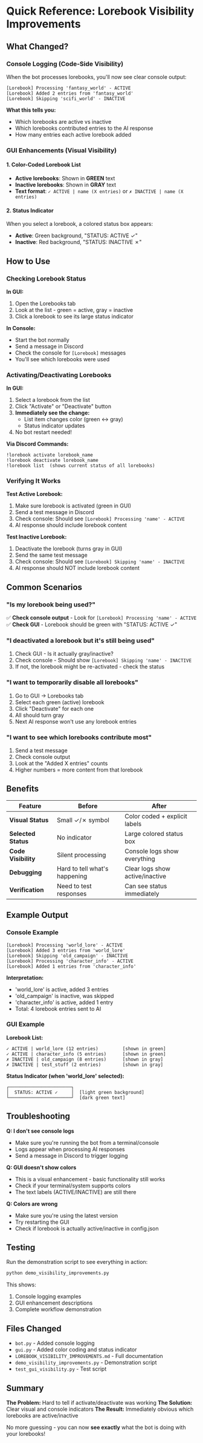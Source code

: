 # Quick Reference: Lorebook Visibility Improvements

## What Changed?

### Console Logging (Code-Side Visibility)
When the bot processes lorebooks, you'll now see clear console output:

```
[Lorebook] Processing 'fantasy_world' - ACTIVE
[Lorebook] Added 2 entries from 'fantasy_world'
[Lorebook] Skipping 'scifi_world' - INACTIVE
```

**What this tells you:**
- Which lorebooks are active vs inactive
- Which lorebooks contributed entries to the AI response
- How many entries each active lorebook added

### GUI Enhancements (Visual Visibility)

#### 1. Color-Coded Lorebook List
- **Active lorebooks**: Shown in **GREEN** text
- **Inactive lorebooks**: Shown in **GRAY** text
- **Text format**: `✓ ACTIVE | name (X entries)` or `✗ INACTIVE | name (X entries)`

#### 2. Status Indicator
When you select a lorebook, a colored status box appears:

- **Active**: Green background, "STATUS: ACTIVE ✓"
- **Inactive**: Red background, "STATUS: INACTIVE ✗"

## How to Use

### Checking Lorebook Status

**In GUI:**
1. Open the Lorebooks tab
2. Look at the list - green = active, gray = inactive
3. Click a lorebook to see its large status indicator

**In Console:**
- Start the bot normally
- Send a message in Discord
- Check the console for `[Lorebook]` messages
- You'll see which lorebooks were used

### Activating/Deactivating Lorebooks

**In GUI:**
1. Select a lorebook from the list
2. Click "Activate" or "Deactivate" button
3. **Immediately see the change:**
   - List item changes color (green ↔ gray)
   - Status indicator updates
4. No bot restart needed!

**Via Discord Commands:**
```
!lorebook activate lorebook_name
!lorebook deactivate lorebook_name
!lorebook list  (shows current status of all lorebooks)
```

### Verifying It Works

**Test Active Lorebook:**
1. Make sure lorebook is activated (green in GUI)
2. Send a test message in Discord
3. Check console: Should see `[Lorebook] Processing 'name' - ACTIVE`
4. AI response should include lorebook content

**Test Inactive Lorebook:**
1. Deactivate the lorebook (turns gray in GUI)
2. Send the same test message
3. Check console: Should see `[Lorebook] Skipping 'name' - INACTIVE`
4. AI response should NOT include lorebook content

## Common Scenarios

### "Is my lorebook being used?"
✅ **Check console output** - Look for `[Lorebook] Processing 'name' - ACTIVE`
✅ **Check GUI** - Lorebook should be green with "STATUS: ACTIVE ✓"

### "I deactivated a lorebook but it's still being used"
1. Check GUI - Is it actually gray/inactive?
2. Check console - Should show `[Lorebook] Skipping 'name' - INACTIVE`
3. If not, the lorebook might be re-activated - check the status

### "I want to temporarily disable all lorebooks"
1. Go to GUI → Lorebooks tab
2. Select each green (active) lorebook
3. Click "Deactivate" for each one
4. All should turn gray
5. Next AI response won't use any lorebook entries

### "I want to see which lorebooks contribute most"
1. Send a test message
2. Check console output
3. Look at the "Added X entries" counts
4. Higher numbers = more content from that lorebook

## Benefits

| Feature | Before | After |
|---------|--------|-------|
| **Visual Status** | Small ✓/✗ symbol | Color coded + explicit labels |
| **Selected Status** | No indicator | Large colored status box |
| **Code Visibility** | Silent processing | Console logs show everything |
| **Debugging** | Hard to tell what's happening | Clear logs show active/inactive |
| **Verification** | Need to test responses | Can see status immediately |

## Example Output

### Console Example
```
[Lorebook] Processing 'world_lore' - ACTIVE
[Lorebook] Added 3 entries from 'world_lore'
[Lorebook] Skipping 'old_campaign' - INACTIVE
[Lorebook] Processing 'character_info' - ACTIVE
[Lorebook] Added 1 entries from 'character_info'
```

**Interpretation:** 
- 'world_lore' is active, added 3 entries
- 'old_campaign' is inactive, was skipped
- 'character_info' is active, added 1 entry
- Total: 4 lorebook entries sent to AI

### GUI Example

**Lorebook List:**
```
✓ ACTIVE | world_lore (12 entries)         [shown in green]
✓ ACTIVE | character_info (5 entries)      [shown in green]
✗ INACTIVE | old_campaign (8 entries)      [shown in gray]
✗ INACTIVE | test_stuff (2 entries)        [shown in gray]
```

**Status Indicator (when 'world_lore' selected):**
```
┌───────────────────────┐
│  STATUS: ACTIVE ✓     │  [light green background]
└───────────────────────┘  [dark green text]
```

## Troubleshooting

**Q: I don't see console logs**
- Make sure you're running the bot from a terminal/console
- Logs appear when processing AI responses
- Send a message in Discord to trigger logging

**Q: GUI doesn't show colors**
- This is a visual enhancement - basic functionality still works
- Check if your terminal/system supports colors
- The text labels (ACTIVE/INACTIVE) are still there

**Q: Colors are wrong**
- Make sure you're using the latest version
- Try restarting the GUI
- Check if lorebook is actually active/inactive in config.json

## Testing

Run the demonstration script to see everything in action:

```bash
python demo_visibility_improvements.py
```

This shows:
1. Console logging examples
2. GUI enhancement descriptions
3. Complete workflow demonstration

## Files Changed

- `bot.py` - Added console logging
- `gui.py` - Added color coding and status indicator
- `LOREBOOK_VISIBILITY_IMPROVEMENTS.md` - Full documentation
- `demo_visibility_improvements.py` - Demonstration script
- `test_gui_visibility.py` - Test script

## Summary

**The Problem:** Hard to tell if activate/deactivate was working
**The Solution:** Clear visual and console indicators
**The Result:** Immediately obvious which lorebooks are active/inactive

No more guessing - you can now **see exactly** what the bot is doing with your lorebooks!
